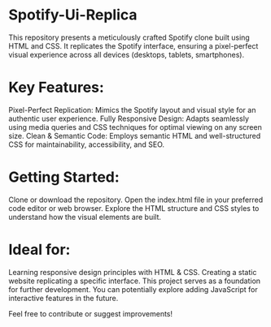 # Spotify-Ui-Replica
This repository presents a meticulously crafted Spotify clone built using HTML and CSS. It replicates the Spotify interface, ensuring a pixel-perfect visual experience across all devices (desktops, tablets, smartphones).

# Key Features:

Pixel-Perfect Replication: Mimics the Spotify layout and visual style for an authentic user experience.
Fully Responsive Design: Adapts seamlessly using media queries and CSS techniques for optimal viewing on any screen size.
Clean & Semantic Code: Employs semantic HTML and well-structured CSS for maintainability, accessibility, and SEO.

# Getting Started:

Clone or download the repository.
Open the index.html file in your preferred code editor or web browser.
Explore the HTML structure and CSS styles to understand how the visual elements are built.
# Ideal for:

Learning responsive design principles with HTML & CSS.
Creating a static website replicating a specific interface.
This project serves as a foundation for further development. You can potentially explore adding JavaScript for interactive features in the future.

Feel free to contribute or suggest improvements!
